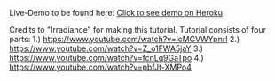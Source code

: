 Live-Demo to be found here:
[Click to see demo on Heroku](https://carshow-3rf.herokuapp.com/)

Credits to "Irradiance" for making this tutorial.
Tutorial consists of four parts:
    1.) https://www.youtube.com/watch?v=lcMCVWYpnrI
    2.) https://www.youtube.com/watch?v=Z_o1FWA5jaY
    3.) https://www.youtube.com/watch?v=fcnLq9GaTpo
    4.) https://www.youtube.com/watch?v=pbfJt-XMPo4

